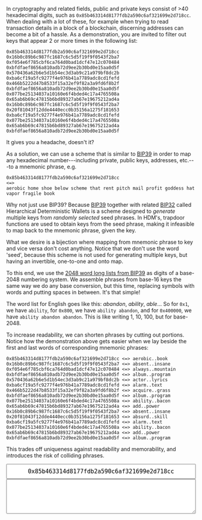 In cryptography and related fields, public and private keys consist of >40
hexadecimal digits, such as  `0x85b463314d8177fdb2a590c6af321699e2d718cc`.
When dealing with a lot of these, for example when trying to read transaction
details in a block of a blockchain, discerning addresses can become a bit of a
hassle. As a demonstration, you are invited to filter out keys that appear 2 or
more times in the following list:

```
0x85b463314d8177fdb2a590c6af321699e2d718cc
0x16b0c89b6c987fc1687c6c5d5f19f9f0543f2ba7
0xf054e6f785cbf6ca764d0bad1dcf47e12c070484
0xbfdfaef8656a810adb72d9ee2b30bd0e15aa0d5f
0x570436a62b6e5d1b54ec3d3ab9c21a979bf8dc2b
0xba6cf19a5fc9277f4e976b41a7789adc8cd1fefd
0x466b5222d47b8533f15a32ef9f82a3a9fd6f8b2f
0xbfdfaef8656a810adb72d9ee2b30bd0e15aa0d5f
0x077be25134037a10160e6f4bded4c17a4765508a
0x65ab6b69c47815b6bd89327ab67e19675212ad4a
0x16b0c89b6c987fc1687c6c5d5f19f9f0543f2ba7
0x20f81043f12dde4440ecc0b35156a1275f181653
0xba6cf19a5fc9277f4e976b41a7789adc8cd1fefd
0x077be25134037a10160e6f4bded4c17a4765508a
0x65ab6b69c47815b6bd89327ab67e19675212ad4a
0xbfdfaef8656a810adb72d9ee2b30bd0e15aa0d5f
```

It gives you a headache, doesn't it?

As a solution, we can use a scheme that is similar to
[BIP39](https://github.com/bitcoin/bips/blob/master/bip-0039.mediawiki) in
order to map any hexadecimal number---including private, public keys, addresses,
etc.---to a mnemonic phrase, e.g.

```
0x85b463314d8177fdb2a590c6af321699e2d718cc
<=>
aerobic home shoe below scheme that rent pitch mail profit goddess hat vapor fragile book
```

Why not just use BIP39? Because
[BIP39](https://github.com/bitcoin/bips/blob/master/bip-0039.mediawiki) together
with related
[BIP32](https://github.com/bitcoin/bips/blob/master/bip-0032.mediawiki) called
Hierarchical Deterministic Wallets
is a scheme designed to *generate* multiple keys from
*randomly selected* seed phrases. In HDM's, trapdoor functions are used to
obtain keys from the seed phrase, making it infeasible to map back to the
mnemonic phrase, given the key.

What we desire is a bijection where mapping from mnemonic phrase to key and vice
versa don't cost anything. Notice that we don't use the word 'seed', because
this scheme is not used for generating multiple keys, but having an invertible,
one-to-one and onto map.

To this end, we use the
[2048 word long lists from BIP39](https://github.com/bitcoin/bips/blob/master/bip-0039/bip-0039-wordlists.md)
as digits of a base-2048 numbering system. We assemble phrases from base-16 keys
the same way we do any base conversion, but this time, replacing symbols with
words and putting spaces in between. It's that simple!

The word list for English goes like this: *abandon*, *ability*, *able*... So for
`0x1`, we have `ability`, for `0x800`, we have `ability abandon`,
and for `0x400000`, we have `ability abandon abandon`. This is like writing 1,
10, 100, but for base-2048.

To increase readability, we can shorten phrases by cutting
out portions. Notice how the demonstration above gets easier when we lay beside
the first and last words of corresponding mnemonic phrases:

```
0x85b463314d8177fdb2a590c6af321699e2d718cc <=> aerobic..book
0x16b0c89b6c987fc1687c6c5d5f19f9f0543f2ba7 <=> absent..insane
0xf054e6f785cbf6ca764d0bad1dcf47e12c070484 <=> always..mountain
0xbfdfaef8656a810adb72d9ee2b30bd0e15aa0d5f <=> album..program
0x570436a62b6e5d1b54ec3d3ab9c21a979bf8dc2b <=> actor..lyrics
0xba6cf19a5fc9277f4e976b41a7789adc8cd1fefd <=> alarm..text
0x466b5222d47b8533f15a32ef9f82a3a9fd6f8b2f <=> acquire..grass
0xbfdfaef8656a810adb72d9ee2b30bd0e15aa0d5f <=> album..program
0x077be25134037a10160e6f4bded4c17a4765508a <=> ability..bacon
0x65ab6b69c47815b6bd89327ab67e19675212ad4a <=> add..power
0x16b0c89b6c987fc1687c6c5d5f19f9f0543f2ba7 <=> absent..insane
0x20f81043f12dde4440ecc0b35156a1275f181653 <=> absurd..skill
0xba6cf19a5fc9277f4e976b41a7789adc8cd1fefd <=> alarm..text
0x077be25134037a10160e6f4bded4c17a4765508a <=> ability..bacon
0x65ab6b69c47815b6bd89327ab67e19675212ad4a <=> add..power
0xbfdfaef8656a810adb72d9ee2b30bd0e15aa0d5f <=> album..program
```

This trades off uniqueness against readability and memorability, and introduces
the risk of colliding phrases.

<style>
input, textarea {
    width: 100%;
    text-align: center;
    font-size: 110%;
    font-size: 110%;
    font-family: monospace;
    padding: 1ex;
}
</style>

<input type="text" id="hexinput" value="0x85b463314d8177fdb2a590c6af321699e2d718cc">

<textarea type="text" id="mnemonicinput" rows="4" readonly></textarea>

<script src="https://cdnjs.cloudflare.com/ajax/libs/jquery/3.3.1/jquery.slim.js"></script>
<script src="{{ '/BigInteger.min.js' | prepend: site.baseurl | prepend: site.url }}"></script>
<script src="{{ '/mnemonic.js' | prepend: site.baseurl | prepend: site.url }}"></script>

<script>
function update_boxes() {
   var hex_str = $("#hexinput").val();
   var mnemonic_phrase = addr_to_mnemonic(hex_str);

   $("#mnemonicinput").val(mnemonic_phrase);
}

$("#hexinput").on("keyup change load", function() {update_boxes();});

$(document).ready(function(){
  update_boxes();
});

</script>
















